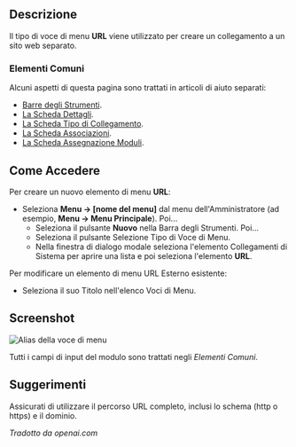 <!-- Filename: Help4.x:Menu_Item:_URL / Display title: URL  -->

## Descrizione

Il tipo di voce di menu **URL** viene utilizzato per creare un collegamento a un sito web separato.

### Elementi Comuni

Alcuni aspetti di questa pagina sono trattati in articoli di aiuto separati:

* [Barre degli Strumenti](jdocmanual?article=help/common-elements/toolbars).
* [La Scheda Dettagli](jdocmanual?article=help/menu-items-common/menu-item-details).
* [La Scheda Tipo di Collegamento](jdocmanual?article=help/menu-items-common/menu-item-link-type).
* [La Scheda Associazioni](jdocmanual?article=help/common-elements/edit-associations).
* [La Scheda Assegnazione Moduli](jdocmanual?article=help/menu-items-common/menu-item-module-assignment).

## Come Accedere

Per creare un nuovo elemento di menu **URL**:

- Seleziona **Menu → \[nome del menu\]** dal menu dell'Amministratore
  (ad esempio, **Menu → Menu Principale**). Poi...
  - Seleziona il pulsante **Nuovo** nella Barra degli Strumenti. Poi...
  - Seleziona il pulsante Selezione Tipo di Voce di Menu.
  - Nella finestra di dialogo modale seleziona l'elemento Collegamenti di Sistema per aprire una lista e poi seleziona l'elemento **URL**.

Per modificare un elemento di menu URL Esterno esistente:

- Seleziona il suo Titolo nell'elenco Voci di Menu.

## Screenshot

![Alias della voce di menu](../../../it/images/menu-items/system-links-url-details-tab.png)

Tutti i campi di input del modulo sono trattati negli *Elementi Comuni*.

## Suggerimenti

Assicurati di utilizzare il percorso URL completo, inclusi lo schema (http o https) e il dominio.

*Tradotto da openai.com*

